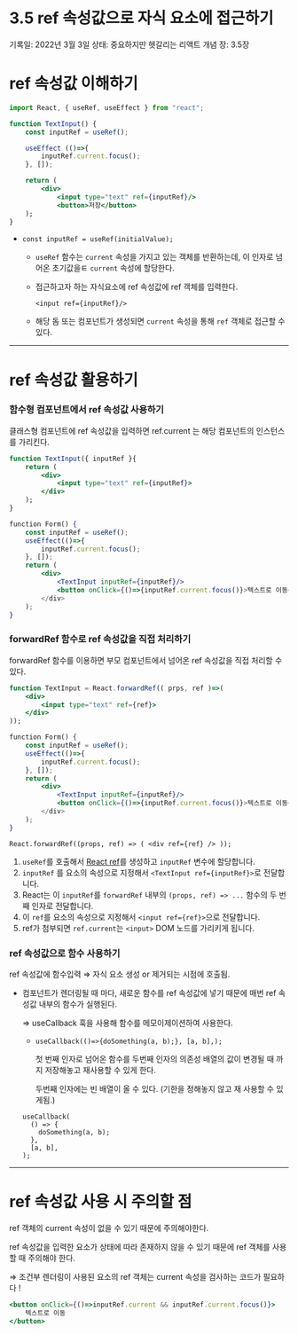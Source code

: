 # 3.5 ref 속성값으로 자식 요소에 접근하기

기록일: 2022년 3월 3일
상태: 중요하지만 헷갈리는 리액트 개념
장: 3.5장

# ref 속성값 이해하기

```jsx
import React, { useRef, useEffect } from "react";

function TextInput() {
	const inputRef = useRef();

	useEffect (()=>{
		inputRef.current.focus();
	}, []);

	return (
		<div>
			<input type="text" ref={inputRef}/>
			<button>저장</button>
	);
}
```

- `const inputRef = useRef(initialValue);`
    - `useRef` 함수는 `current` 속성을 가지고 있는 객체를 반환하는데, 이 인자로 넘어온 초기값을ㅌ `current` 속성에 할당한다.
    - 접근하고자 하는 자식요소에 ref 속성값에 ref 객체를 입력한다.
        
        `<input ref={inputRef}/>`
        
    - 해당 돔 또는 컴포넌트가 생성되면 `current` 속성을 통해 `ref` 객체로 접근할 수 있다.
    

---

# ref 속성값 활용하기

### 함수형 컴포넌트에서 ref 속성값 사용하기

클래스형 컴포넌트에 ref 속성값을 입력하면 ref.current 는 해당 컴포넌트의 인스턴스를 가리킨다.

```jsx
function TextInput({ inputRef }{
	return (
		<div>
			<input type="text" ref={inputRef}>
		</div>
	);
}

function Form() {
	const inputRef = useRef();
	useEffect(()=>{
		inputRef.current.focus();
	}, []);
	return (
		<div>
			<TextInput inputRef={inputRef}/>
			<button onClick={()=>{inputRef.current.focus()}>텍스트로 이동</button>
		</div>
	);
}
```

### forwardRef 함수로 ref 속성값을 직접 처리하기

forwardRef 함수를 이용하면 부모 컴포넌트에서 넘어온 ref 속성값을 직접 처리할 수 있다.

```jsx
function TextInput = React.forwardRef(( prps, ref )=>(
	<div>
		<input type="text" ref={ref}>
	</div>
));

function Form() {
	const inputRef = useRef();
	useEffect(()=>{
		inputRef.current.focus();
	}, []);
	return (
		<div>
			<TextInput inputRef={inputRef}/>
			<button onClick={()=>{inputRef.current.focus()}>텍스트로 이동</button>
		</div>
	);
}
```

`React.forwardRef((props, ref) => ( <div ref={ref} /> ));`

1. `useRef`를 호출해서 [React ref](https://ko.reactjs.org/docs/refs-and-the-dom.html)를 생성하고 `inputRef` 변수에 할당합니다.
2. `inputRef` 를 요소의 속성으로 지정해서 `<TextInput ref={inputRef}>`로 전달합니다.
3. React는 이 `inputRef`를 `forwardRef` 내부의 `(props, ref) => ...` 함수의 두 번째 인자로 전달합니다.
4. 이 `ref`를 요소의 속성으로 지정해서 `<input ref={ref}>`으로 전달합니다.
5. ref가 첨부되면 `ref.current`는 `<input>` DOM 노드를 가리키게 됩니다.

### ref 속성값으로 함수 사용하기

ref 속성값에 함수입력 ⇒ 자식 요소 생성 or 제거되는 시점에 호출됨.

- 컴포넌트가 렌더링될 때 마다, 새로운 함수를 ref 속성값에 넣기 때문에 매번 ref 속성값 내부의 함수가 실행된다.
    
    ⇒ useCallback 훅을 사용해 함수를 메모이제이션하여 사용한다.
    
    - `useCallback(()=>{doSomething(a, b);}, [a, b],);`
        
        첫 번째 인자로 넘어온 함수를 두번째 인자의 의존성 배열의 값이 변경될 때 까지 저장해놓고 재사용할 수 있게 한다. 
        
        두번째 인자에는 빈 배열이 올 수 있다. (기한을 정해놓지 않고 재 사용할 수 있게됨.)
        
    
    ```
    useCallback(
      () => {
        doSomething(a, b);
      },
      [a, b],
    );
    ```
    

---

# ref 속성값 사용 시 주의할 점

ref 객체의 current 속성이 없을 수 있기 때문에 주의해야한다.

ref 속성값을 입력한 요소가 상태에 따라 존재하지 않을 수 있기 때문에 ref 객체를 사용할 때 주의해야 한다.

⇒ 조건부 렌더링이 사용된 요소의 ref 객체는 current 속성을 검사하는 코드가 필요하다 !

```jsx
<button onClick={()=>inputRef.current && inputRef.current.focus()}>
	텍스트로 이동
</button>
```